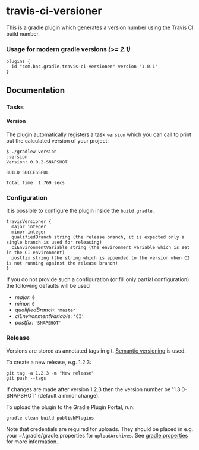 # travis-ci-versioner

This is a gradle plugin which generates a version number using the Travis CI build number.

### Usage for modern gradle versions _(>= 2.1)_
```
plugins {
  id "com.bnc.gradle.travis-ci-versioner" version "1.0.1"
}
```

## Documentation

### Tasks

#### Version

The plugin automatically registers a task `version` which you can call to print out the calculated version of your project:

```
$ ./gradlew version
:version
Version: 0.0.2-SNAPSHOT

BUILD SUCCESSFUL

Total time: 1.769 secs
```

### Configuration

It is possible to configure the plugin inside the `build.gradle`.

~~~~
travisVersioner {
  major integer
  minor integer
  qualifiedBranch string (the release branch, it is expected only a single branch is used for releasing)
  ciEnvironmentVariable string (the environment variable which is set in the CI environment)
  postfix string (the string which is appended to the version when CI is not running against the release branch)
}

~~~~

If you do not provide such a configuration (or fill only partial configuration) the following defaults will be used
- _major_: `0`
- _minor_: `0`
- _qualifiedBranch_: `'master'`
- _ciEnvironmentVariable_: `'CI'`
- _postfix_: `'SNAPSHOT'`

### Release ###

Versions are stored as annotated tags in git. [Semantic versioning](http://semver.org) is used.

To create a new release, e.g. 1.2.3:

    git tag -a 1.2.3 -m "New release"
    git push --tags

If changes are made after version 1.2.3 then the version number be '1.3.0-SNAPSHOT' (default a minor change).

To upload the plugin to the Gradle Plugin Portal, run:

    gradle clean build publishPlugins

Note that credentials are required for uploads. They should be placed in e.g. your
~/.gradle/gradle.properties for `uploadArchives`.
See [gradle.properties](gradle.properties) for more information.
